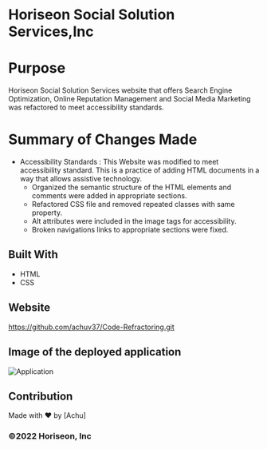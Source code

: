 # Horiseon Social Solution Services,Inc

# Purpose
Horiseon Social Solution Services website that offers Search Engine Optimization, Online Reputation Management and Social Media Marketing was refactored to meet accessibility standards. 

# Summary of Changes Made
* Accessibility Standards : This Website was modified to meet accessibility standard. This is a practice of adding HTML documents in a way that allows assistive technology. 
    * Organized the semantic structure of the HTML elements and comments were added in appropriate sections.
    * Refactored CSS file and removed repeated classes with same property.
    * Alt attributes were included in the image tags for accessibility.
    * Broken navigations links to appropriate sections were fixed.   

## Built With
* HTML
* CSS

## Website
https://github.com/achuv37/Code-Refractoring.git

## Image of the deployed application

![Application](https://user-images.githubusercontent.com/93412486/154404551-ca5ed247-a739-41de-8d63-6f42e9c0cb68.jpg)

## Contribution
Made with ❤️ by [Achu]

### ©️2022 Horiseon, Inc 
